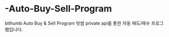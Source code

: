 # -Auto-Buy-Sell-Program
bithumb Auto Buy &amp; Sell Program
빗썸 private api를 통한 자동 매도/매수 프로그램입니다.  
